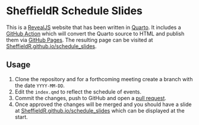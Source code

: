 # SheffieldR Schedule Slides

This is a [RevealJS](https://revealjs.com/) website that has been written in [Quarto](https://www.quarto.org). It
includes a [GitHub Action](https://docs.github.com/en/actions) which will convert the Quarto source to HTML and publish
them via [GitHub Pages](https://pages.github.com/). The resulting page can be visited at
[SheffieldR.github.io/schedule_slides](https://SheffieldR.github.io/schedule_slides).

## Usage

1. Clone the repository and for a forthcoming meeting create a branch with the date `YYYY-MM-DD`.
2. Edit the `index.qmd` to reflect the schedule of events.
3. Commit the changes, push to GitHub and open a [pull request](https://github.com/SheffieldR/schedule_slides/pulls).
4. Once approved the changes will be merged and you should have a slide at
   [SheffieldR.github.io/schedule_slides](https://SheffieldR.github.io/schedule_slides) which can be displayed at the
   start.
